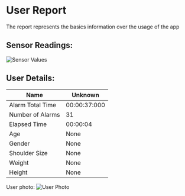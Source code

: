 # User Report
The report represents the basics information over the usage of the app
## Sensor Readings:
![Sensor Values](C:\Users\Alta_\PycharmProjects\PostureResearchProject\gui/data/img/graphs/graph_20240809131653_-1.png)
## User Details:
| Name | Unknown   |
| --- | --- |
| Alarm Total Time | 00:00:37:000 |
| Number of Alarms | 31 |
| Elapsed Time | 00:00:04 |
| Age | None |
| Gender | None |
| Shoulder Size | None |
| Weight | None |
| Height | None |
User photo:
![User Photo](C:\Users\Alta_\PycharmProjects\PostureResearchProject\gui/data/img/user_photo.jpeg)

